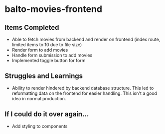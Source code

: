 # balto-movies-frontend

## Items Completed
- Able to fetch movies from backend and render on frontend (index route, limited items to 10 due to file size)
- Render form to add movies
- Handle form submission to add movies
- Implemented toggle button for form 

## Struggles and Learnings
- Ability to render hindered by backend database structure. This led to reformatting data on the frontend for easier handling. This isn't a good idea in normal production. 


## If I could do it over again...
- Add styling to components

